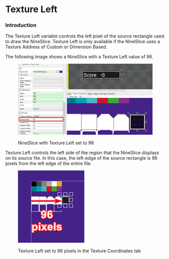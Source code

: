 # Texture Left

### Introduction

The Texture Left variable controls the left pixel of the source rectangle used to draw the NineSlice. Texture Left is only available if the NineSlice uses a Texture Address of Custom or Dimension Based.

The following image shows a NineSlice with a Texture Left value of 96.

<figure><img src="../../../.gitbook/assets/image (4).png" alt=""><figcaption><p>NineSlice with Texture Left set to 96</p></figcaption></figure>

Texture Left controls the left side of the region that the NineSlice displays on its source file. In this case, the left-edge of the source rectangle is 96 pixels from the left edge of the entire file.&#x20;

<figure><img src="../../../.gitbook/assets/image (1) (1) (1) (1) (1) (1) (1) (1) (1) (1) (1) (1) (1) (1) (1).png" alt=""><figcaption><p>Texture Left set to 96 pixels in the Texture Coordinates tab</p></figcaption></figure>
